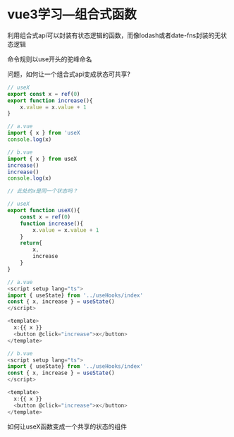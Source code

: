 # vue3学习—组合式函数

利用组合式api可以封装有状态逻辑的函数，而像lodash或者date-fns封装的无状态逻辑

命令规则以use开头的驼峰命名

问题，如何让一个组合式api变成状态可共享?

```javascript
// useX
export const x = ref(0)
export function increase(){
    x.value = x.value + 1
}

// a.vue
import { x } from 'useX
console.log(x)

// b.vue
import { x } from useX
increase()
increase()
console.log(x)

// 此处的x是同一个状态吗？
```

```javascript
// useX
export function useX(){
    const x = ref(0)
    function increase(){
        x.value = x.value + 1
    }
    return{
        x,
        increase
    }
}

// a.vue
<script setup lang="ts">
import { useState} from '../useHooks/index'
const { x, increase } = useState()
</script>

<template>
  x:{{ x }}
  <button @click="increase">x</button>
</template>

// b.vue
<script setup lang="ts">
import { useState} from '../useHooks/index'
const { x, increase } = useState()
</script>

<template>
  x:{{ x }}
  <button @click="increase">x</button>
</template>

```

如何让useX函数变成一个共享的状态的组件

